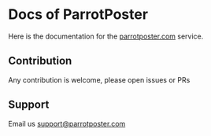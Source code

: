 # Docs of ParrotPoster

Here is the documentation for the [parrotposter.com](https://parrotposter.com) service.

## Contribution

Any contribution is welcome, please open issues or PRs

## Support

Email us support@parrotposter.com
